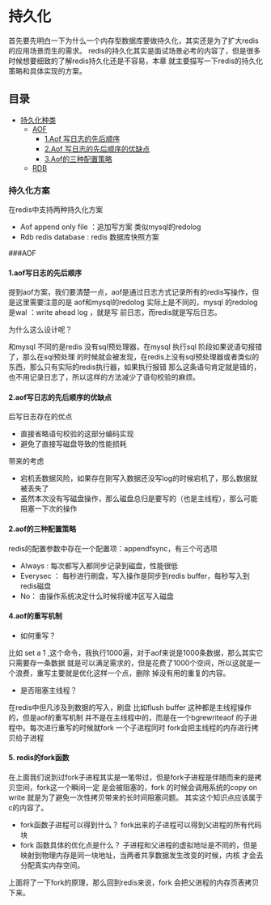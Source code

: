 # 持久化
首先要先明白一下为什么一个内存型数据库要做持久化，其实还是为了扩大redis的应用场景而生的需求。
redis的持久化其实是面试场景必考的内容了，但是很多时候想要细致的了解redis持久化还是不容易，本章
就主要描写一下redis的持久化策略和具体实现的方案。

## 目录
- [持久化种类](###持久化种类)
   - [AOF](###AOF)
        - [1.Aof 写日志的先后顺序](###1.Aof写日志的先后顺序)
        - [2.Aof 写日志的先后顺序的优缺点](###2.aof写日志的先后顺序的优缺点)
        - [3.Aof的三种配置策略](###2.Aof的三种配置策略)
   - [RDB](###RDB)



### 持久化方案
在redis中支持两种持久化方案
- Aof append only file ：追加写方案 类似mysql的redolog
- Rdb redis database : redis 数据库快照方案


###AOF

#### 1.aof写日志的先后顺序
提到aof方案，我们要清楚一点，aof是通过日志方式记录所有的redis写操作，但是这里需要注意的是
aof和mysql的redolog 实际上是不同的，mysql 的redolog 是wal ：write ahead log ，就是写
前日志，而redis就是写后日志。

为什么这么设计呢？

和mysql 不同的是redis 没有sql预处理器，在mysql 执行sql 阶段如果说语句报错了，那么在sql预处理
的时候就会被发现，在redis上没有sql预处理器或者类似的东西，那么只有实际的redis执行器，如果执行报错
那么这条语句肯定就是错的，也不用记录日志了，所以这样的方法减少了语句校验的麻烦。

#### 2.aof写日志的先后顺序的优缺点
后写日志存在的优点
- 直接省略语句校验的这部分编码实现
- 避免了直接写磁盘导致的性能损耗

带来的考虑

- 宕机丢数据风险，如果存在刚写入数据还没写log的时候宕机了，那么数据就被丢失了
- 虽然本次没有写磁盘操作，那么磁盘总归是要写的（也是主线程），那么可能阻塞一下次的操作

#### 2.aof的三种配置策略
redis的配置参数中存在一个配置项：appendfsync，有三个可选项
- Always : 每次都写入都同步记录到磁盘，性能很低
- Everysec ： 每秒进行刷盘，写入操作是同步到redis buffer，每秒写入到redis磁盘
- No： 由操作系统决定什么时候将缓冲区写入磁盘

#### 4.aof的重写机制

- 如何重写？

比如 set a 1 ,这个命令，我执行1000遍，对于aof来说是1000条数据，那么其实它只需要存一条数据
就是可以满足需求的，但是花费了1000个空间，所以这就是一个浪费，重写主要就是优化这样一个点，删除
掉没有用的重复的内容。

- 是否阻塞主线程？

在redis中但凡涉及到数据的写入，刷盘 比如flush buffer 这种都是主线程操作的，但是aof的重写机制
并不是在主线程中的，而是在一个bgrewriteaof 的子进程中。每次进行重写的时候就fork 一个子进程同时
fork会把主线程的内存进行拷贝给子进程

#### 5. redis的fork函数
在上面我们说到过fork子进程其实是一笔带过，但是fork子进程是伴随而来的是拷贝空间，fork这一个瞬间一定
是会被阻塞的，fork 的时候会调用系统的copy on write 就是为了避免一次性拷贝带来的长时间阻塞问题。
其实这个知识点应该属于c的内容了。

- fork函数子进程可以得到什么？
fork出来的子进程可以得到父进程的所有代码块
- fork 函数具体的优化点是什么？
子进程和父进程的虚拟地址是不同的，但是映射到物理内存是同一块地址，当两者共享数据发生改变的时候，内核
才会去分配真实内存空间。

上面将了一下fork的原理，那么回到redis来说，fork 会把父进程的内存页表拷贝下来。